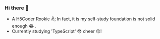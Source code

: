 ### Hi there 👋

<!--
- my Name ? <br/>
  If you know Chinese, you can call me '还没想好'. <br/>
  If you don't speak Chinese, emmm... You can call me 'vulcan09'. <br/>
  My first NetName is 'vulcan08', but somehow it became 'vulcan09' :satisfied:. <br/>
-->

 - A H5Coder Rookie :v:; In fact, it is my self-study foundation is not solid enough :joy:	.
 - Currently studying 'TypeScript' :flushed: cheer :stuck_out_tongue_winking_eye:!
  

<!--
**vulcan09/vulcan09** is a ✨ _special_ ✨ repository because its `README.md` (this file) appears on your GitHub profile.

Here are some ideas to get you started:

- 🔭 I’m currently working on ...
- 🌱 I’m currently learning ...
- 👯 I’m looking to collaborate on ...
- 🤔 I’m looking for help with ...
- 💬 Ask me about ...
- 📫 How to reach me: ...
- 😄 Pronouns: ...
- ⚡ Fun fact: ...
-->
